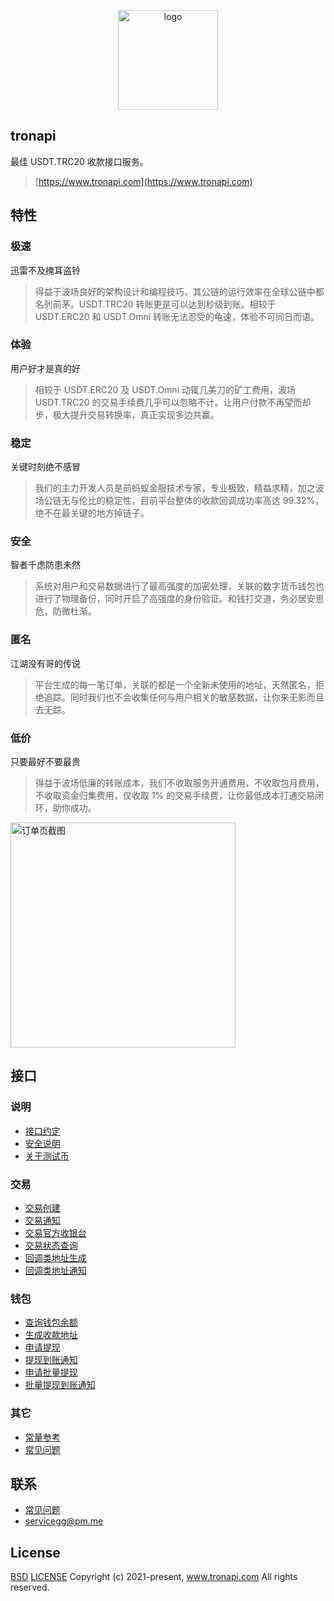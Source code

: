 <p align="center">
  <a href=" https://www.tronapi.com">
    <img src="https://tronapi.com/public/data/system/logo/D2ZW2d4N4CD14g20.png" width="160" alt="logo"/>
  </a>
</p>

## tronapi
最佳 USDT.TRC20 收款接口服务。
> [https://www.tronapi.com](https://www.tronapi.com)

## 特性
### 极速
迅雷不及掩耳盗铃

> 得益于波场良好的架构设计和编程技巧，其公链的运行效率在全球公链中都名列前茅。USDT.TRC20 转账更是可以达到秒级到账。相较于 USDT.ERC20 和 USDT.Omni 转账无法忍受的龟速，体验不可同日而语。

### 体验
用户好才是真的好

> 相较于 USDT.ERC20 及 USDT.Omni 动辄几美刀的矿工费用，波场 USDT.TRC20 的交易手续费几乎可以忽略不计。让用户付款不再望而却步，极大提升交易转换率，真正实现多边共赢。

### 稳定
关键时刻绝不感冒

> 我们的主力开发人员是前蚂蚁金服技术专家，专业极致，精益求精，加之波场公链无与伦比的稳定性，目前平台整体的收款回调成功率高达 99.32%，绝不在最关键的地方掉链子。

### 安全
智者千虑防患未然

> 系统对用户和交易数据进行了最高强度的加密处理，关联的数字货币钱包也进行了物理备份，同时开启了高强度的身份验证。和钱打交道，务必居安思危，防微杜渐。

### 匿名
江湖没有哥的传说

> 平台生成的每一笔订单，关联的都是一个全新未使用的地址，天然匿名，拒绝追踪。同时我们也不会收集任何与用户相关的敏感数据，让你来无影而且去无踪。

### 低价
只要最好不要最贵

> 得益于波场低廉的转账成本，我们不收取服务开通费用，不收取包月费用，不收取资金归集费用，仅收取 1% 的交易手续费，让你最低成本打通交易闭环，助你成功。

<img src="https://tronapi.com/public/home/img/pay-screen.png" width="360" alt="订单页截图">

## 接口

### 说明
  - [接口约定](/api/intro/convention.md)
  - [安全说明](/api/intro/security.md)
  - [关于测试币](/api/intro/fau.md)

### 交易
  - [交易创建](/api/transaction/create.md)
  - [交易通知](/api/transaction/notify.md)
  - [交易官方收银台](/api/transaction/cashier.md)
  - [交易状态查询](/api/transaction/query.md)
  - [回调类地址生成](/api/transaction/callback_create.md)
  - [回调类地址通知](/api/transaction/callback_notify.md)

### 钱包
  - [查询钱包余额](/api/wallet/balance.md)
  - [生成收款地址](/api/wallet/deposit.md)
  - [申请提现](/api/wallet/withdrawal.md)
  - [提现到账通知](/api/wallet/withdrawal_notify.md)
  - [申请批量提现](/api/wallet/withdrawal_mass.md)
  - [批量提现到账通知](/api/wallet/withdrawal_mass_notify.md)

### 其它
  - [常量参考](/api/asset/constant.md)
  - [常见问题](/api/asset/faq.md)

## 联系
- [常见问题](/api/asset/faq.md)
- servicegg@pm.me

## License
[BSD](https://www.wikiwand.com/en/BSD_licenses)
[LICENSE](/LICENSE) Copyright (c) 2021-present, www.tronapi.com All rights reserved.